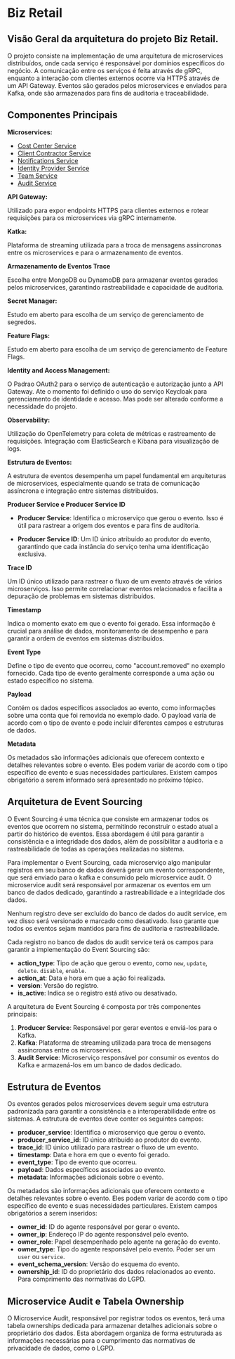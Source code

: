 # Biz Retail

## Visão Geral da arquitetura do projeto Biz Retail.

O projeto consiste na implementação de uma arquitetura de microservices distribuídos, onde cada serviço é responsável por domínios específicos do negócio. A comunicação entre os serviços é feita através de gRPC, enquanto a interação com clientes externos ocorre via HTTPS através de um API Gateway. Eventos são gerados pelos microservices e enviados para Kafka, onde são armazenados para fins de auditoria e traceabilidade.

## Componentes Principais

**Microservices:**

- [Cost Center Service](../cost_center_service/README.md)
- [Client Contractor Service](../client_contractor_service/README.md)
- [Notifications Service](../notifications_service/README.md)
- [Identity Provider Service](../identity_provider_service/README.md)
- [Team Service](../team_service/README.md)
- [Audit Service](../audit_service/README.md)

**API Gateway:**

Utilizado para expor endpoints HTTPS para clientes externos e rotear requisições para os microservices via gRPC internamente.

**Katka:**

Plataforma de streaming utilizada para a troca de mensagens assíncronas entre os microservices e para o armazenamento de eventos.

**Armazenamento de Eventos Trace**

Escolha entre MongoDB ou DynamoDB para armazenar eventos gerados pelos microservices, garantindo rastreabilidade e capacidade de auditoria.

**Secret Manager:**

Estudo em aberto para escolha de um serviço de gerenciamento de segredos.

**Feature Flags:**

Estudo em aberto para escolha de um serviço de gerenciamento de Feature Flags.

**Identity and Access Management:**

O Padrao OAuth2 para o serviço de autenticação e autorização junto a API Gateway.
Ate o momento foi definido o uso do serviço Keycloak para gerenciamento de identidade e acesso.
Mas pode ser alterado conforme a necessidade do projeto.

**Observability:**

Utilização do OpenTelemetry para coleta de métricas e rastreamento de requisições.
Integração com ElasticSearch e Kibana para visualização de logs.

**Estrutura de Eventos:**

A estrutura de eventos desempenha um papel fundamental em arquiteturas de microservices, especialmente quando se trata de comunicação assíncrona e integração entre sistemas distribuídos.

**Producer Service e Producer Service ID**

- **Producer Service**: Identifica o microserviço que gerou o evento. Isso é útil para rastrear a origem dos eventos e para fins de auditoria.

- **Producer Service ID**: Um ID único atribuído ao produtor do evento, garantindo que cada instância do serviço tenha uma identificação exclusiva.

**Trace ID**

Um ID único utilizado para rastrear o fluxo de um evento através de vários microserviços. Isso permite correlacionar eventos relacionados e facilita a depuração de problemas em sistemas distribuídos.

**Timestamp**

Indica o momento exato em que o evento foi gerado. Essa informação é crucial para análise de dados, monitoramento de desempenho e para garantir a ordem de eventos em sistemas distribuídos.

**Event Type**

Define o tipo de evento que ocorreu, como "account.removed" no exemplo fornecido. Cada tipo de evento geralmente corresponde a uma ação ou estado específico no sistema.

**Payload**

Contém os dados específicos associados ao evento, como informações sobre uma conta que foi removida no exemplo dado. O payload varia de acordo com o tipo de evento e pode incluir diferentes campos e estruturas de dados.

**Metadata**

Os metadados são informações adicionais que oferecem contexto e detalhes relevantes sobre o evento. Eles podem variar de acordo com o tipo específico de evento e suas necessidades particulares. Existem campos obrigatório a serem informado será apresentado no próximo tópico.

## Arquitetura de Event Sourcing

O Event Sourcing é uma técnica que consiste em armazenar todos os eventos que ocorrem no sistema, permitindo reconstruir o estado atual a partir do histórico de eventos. Essa abordagem é útil para garantir a consistência e a integridade dos dados, além de possibilitar a auditoria e a rastreabilidade de todas as operações realizadas no sistema.

Para implementar o Event Sourcing, cada microserviço algo manipular registros em seu banco de dados deverá gerar um evento correspondente, que será enviado para o kafka e consumido pelo microservice audit. O microservice audit será responsável por armazenar os eventos em um banco de dados dedicado, garantindo a rastreabilidade e a integridade dos dados.

Nenhum registro deve ser excluído do banco de dados do audit service, em vez disso será versionado e marcado como desativado.
Isso garante que todos os eventos sejam mantidos para fins de auditoria e rastreabilidade.

Cada registro no banco de dados do audit service terá os campos para garantir a implementação do Event Sourcing são:

- **action_type**: Tipo de ação que gerou o evento, como `new`, `update`, `delete`. `disable`, `enable`.
- **action_at**: Data e hora em que a ação foi realizada.
- **version**: Versão do registro.
- **is_active**: Indica se o registro está ativo ou desativado.

A arquitetura de Event Sourcing é composta por três componentes principais:

1. **Producer Service**: Responsável por gerar eventos e enviá-los para o Kafka.
2. **Kafka**: Plataforma de streaming utilizada para troca de mensagens assíncronas entre os microservices.
3. **Audit Service**: Microserviço responsável por consumir os eventos do Kafka e armazená-los em um banco de dados dedicado.

## Estrutura de Eventos

Os eventos gerados pelos microservices devem seguir uma estrutura padronizada para garantir a consistência e a interoperabilidade entre os sistemas. A estrutura de eventos deve conter os seguintes campos:

- **producer_service**: Identifica o microserviço que gerou o evento.
- **producer_service_id**: ID único atribuído ao produtor do evento.
- **trace_id**: ID único utilizado para rastrear o fluxo de um evento.
- **timestamp**: Data e hora em que o evento foi gerado.
- **event_type**: Tipo de evento que ocorreu.
- **payload**: Dados específicos associados ao evento.
- **metadata**: Informações adicionais sobre o evento.

Os metadados são informações adicionais que oferecem contexto e detalhes relevantes sobre o evento. Eles podem variar de acordo com o tipo específico de evento e suas necessidades particulares. Existem campos obrigatórios a serem inseridos:

- **owner_id**: ID do agente responsável por gerar o evento.
- **owner_ip**: Endereço IP do agente responsável pelo evento.
- **owner_role**: Papel desempenhado pelo agente na geração do evento.
- **owner_type**: Tipo do agente responsável pelo evento. Poder ser um `user` ou `service`.
- **event_schema_version**: Versão do esquema do evento.
- **ownership_id**: ID do proprietário dos dados relacionados ao evento. Para comprimento das normativas do LGPD.

## Microservice Audit e Tabela Ownership

O Microservice Audit, responsável por registrar todos os eventos, terá uma tabela ownerships dedicada para armazenar detalhes adicionais sobre o proprietário dos dados. Esta abordagem organiza de forma estruturada as informações necessárias para o cumprimento das normativas de privacidade de dados, como o LGPD.
